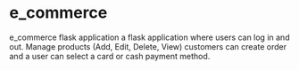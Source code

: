 # e_commerce
e_commerce flask application
a flask application where users can log in and out. Manage products (Add, Edit, Delete, View)
customers can create order and a user can select a card or cash payment method. 
